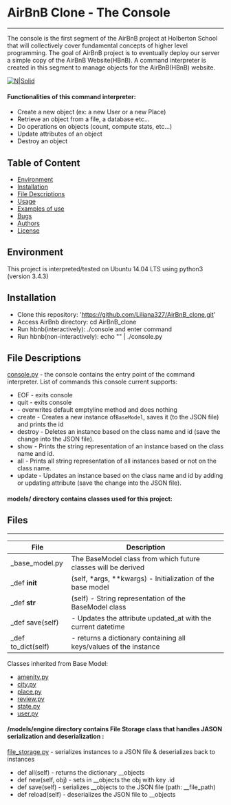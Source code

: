 # AirBnB Clone - The Console
---
The console is the first segment of the AirBnB project at Holberton School that will collectively cover fundamental concepts of higher level programming. The goal of AirBnB project is to eventually deploy our server a simple copy of the AirBnB Website(HBnB). A command interpreter is created in this segment to manage objects for the AirBnB(HBnB) website.

[![N|Solid](https://miro.medium.com/max/1016/1*4nh4ntvCLJjMUDOo1kDtIg.png)]()

#### Functionalities of this command interpreter:
* Create a new object (ex: a new User or a new Place)
* Retrieve an object from a file, a database etc...
* Do operations on objects (count, compute stats, etc...)
* Update attributes of an object
* Destroy an object
## Table of Content
* [Environment](#environment)
* [Installation](#installation)
* [File Descriptions](#file-descriptions)
* [Usage](#usage)
* [Examples of use](#examples-of-use)
* [Bugs](#bugs)
* [Authors](#authors)
* [License](#license)
## Environment
This project is interpreted/tested on Ubuntu 14.04 LTS using python3 (version 3.4.3)
## Installation
* Clone this repository: 'https://github.com/Liliana327/AirBnB_clone.git'
* Access AirBnb directory: cd AirBnB_clone
* Run hbnb(interactively): ./console and enter command
* Run hbnb(non-interactively): echo "<command>" | ./console.py
## File Descriptions
[console.py](console.py) - the console contains the entry point of the command interpreter.
List of commands this console current supports:
* EOF - exits console
* quit - exits console
* <emptyline> - overwrites default emptyline method and does nothing
* create - Creates a new instance of`BaseModel`, saves it (to the JSON file) and prints the id
* destroy - Deletes an instance based on the class name and id (save the change into the JSON file).
* show - Prints the string representation of an instance based on the class name and id.
* all - Prints all string representation of all instances based or not on the class name.
* update - Updates an instance based on the class name and id by adding or updating attribute (save the change into the JSON file).
#### models/ directory contains classes used for this project:

## Files
---
| File | Description |
| ---- | ------- |
| _base_model.py | The BaseModel class from which future classes will be derived |
| _def __init__ |(self, *args, **kwargs) - Initialization of the base model |
| _def __str__| (self) - String representation of the BaseModel class |
| _def save(self) | - Updates the attribute updated_at with the current datetime |
| _def to_dict(self) | - returns a dictionary containing all keys/values of the instance |

Classes inherited from Base Model:
* [amenity.py](/models/amenity.py)
* [city.py](/models/city.py)
* [place.py](/models/place.py)
* [review.py](/models/review.py)
* [state.py](/models/state.py)
* [user.py](/models/user.py)
#### /models/engine directory contains File Storage class that handles JASON serialization and deserialization :
[file_storage.py](/models/engine/file_storage.py) - serializes instances to a JSON file & deserializes back to instances
* def all(self) - returns the dictionary __objects
* def new(self, obj) - sets in __objects the obj with key <obj class name>.id
* def save(self) - serializes __objects to the JSON file (path: __file_path)
*  def reload(self) -  deserializes the JSON file to __objects

